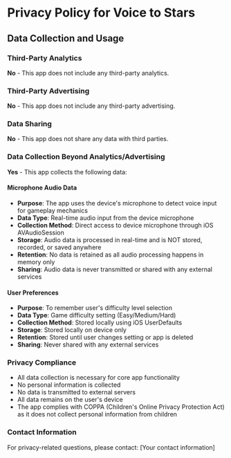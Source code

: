 # Privacy Policy for Voice to Stars

## Data Collection and Usage

### Third-Party Analytics
**No** - This app does not include any third-party analytics.

### Third-Party Advertising
**No** - This app does not include any third-party advertising.

### Data Sharing
**No** - This app does not share any data with third parties.

### Data Collection Beyond Analytics/Advertising
**Yes** - This app collects the following data:

#### Microphone Audio Data
- **Purpose**: The app uses the device's microphone to detect voice input for gameplay mechanics
- **Data Type**: Real-time audio input from the device microphone
- **Collection Method**: Direct access to device microphone through iOS AVAudioSession
- **Storage**: Audio data is processed in real-time and is NOT stored, recorded, or saved anywhere
- **Retention**: No data is retained as all audio processing happens in memory only
- **Sharing**: Audio data is never transmitted or shared with any external services

#### User Preferences
- **Purpose**: To remember user's difficulty level selection
- **Data Type**: Game difficulty setting (Easy/Medium/Hard)
- **Collection Method**: Stored locally using iOS UserDefaults
- **Storage**: Stored locally on device only
- **Retention**: Stored until user changes setting or app is deleted
- **Sharing**: Never shared with any external services

### Privacy Compliance
- All data collection is necessary for core app functionality
- No personal information is collected
- No data is transmitted to external servers
- All data remains on the user's device
- The app complies with COPPA (Children's Online Privacy Protection Act) as it does not collect personal information from children

### Contact Information
For privacy-related questions, please contact: [Your contact information]
